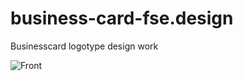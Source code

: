 # business-card-fse.design
Businesscard logotype design work

![Front](https://raw.github.com/wiki/yuki-nit2a/business-card-fse.design/images/front.png)
